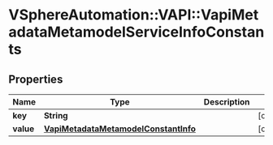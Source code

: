 # VSphereAutomation::VAPI::VapiMetadataMetamodelServiceInfoConstants

## Properties
Name | Type | Description | Notes
------------ | ------------- | ------------- | -------------
**key** | **String** |  | [optional] 
**value** | [**VapiMetadataMetamodelConstantInfo**](VapiMetadataMetamodelConstantInfo.md) |  | [optional] 


